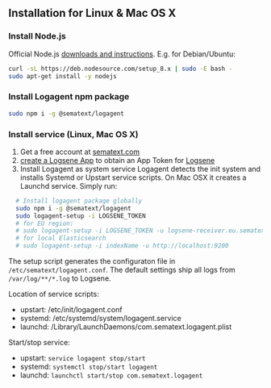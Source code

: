 ## Installation for Linux & Mac OS X

### Install Node.js 

Official Node.js [downloads and instructions](https://nodejs.org/en/download/).
E.g. for Debian/Ubuntu:
``` bash
curl -sL https://deb.nodesource.com/setup_8.x | sudo -E bash -
sudo apt-get install -y nodejs
```

### Install Logagent npm package
``` bash
sudo npm i -g @sematext/logagent 
```

### Install service (Linux, Mac OS X)

1. Get a free account at [sematext.com](https://apps.sematext.com/ui/registration)
2. [create a Logsene App](https://apps.sematext.com/ui/integrations) to obtain an App Token for [Logsene](http://www.sematext.com/logsene/) 
3. Install Logagent as system service
Logagent detects the init system and installs Systemd or Upstart service scripts. 
On Mac OSX it creates a Launchd service. Simply run:

``` bash
  # Install logagent package globally 
  sudo npm i -g @sematext/logagent
  sudo logagent-setup -i LOGSENE_TOKEN
  # for EU region: 
  # sudo logagent-setup -i LOGSENE_TOKEN -u logsene-receiver.eu.sematext.com
  # for local Elasticsearch
  # sudo logagent-setup -i indexName -u http://localhost:9200
```

The setup script generates the configuraton file in ```/etc/sematext/logagent.conf```.
The default settings ship all logs from ```/var/log/**/*.log``` to Logsene. 

Location of service scripts:

- upstart: /etc/init/logagent.conf
- systemd: /etc/systemd/system/logagent.service
- launchd: /Library/LaunchDaemons/com.sematext.logagent.plist

Start/stop service: 

- upstart: ```service logagent stop/start```
- systemd: ```systemctl stop/start logagent```
- launchd: ```launchctl start/stop com.sematext.logagent```

